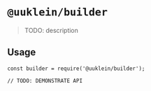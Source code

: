 # `@uuklein/builder`

> TODO: description

## Usage

```
const builder = require('@uuklein/builder');

// TODO: DEMONSTRATE API
```
